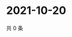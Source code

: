 # 2021-10-20

共 0 条

<!-- BEGIN WEIBO -->
<!-- 最后更新时间 Wed Oct 20 2021 03:11:32 GMT+0800 (China Standard Time) -->

<!-- END WEIBO -->
